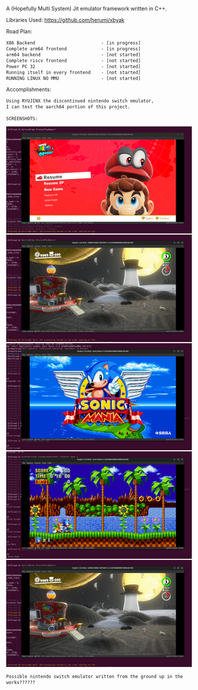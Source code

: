 A (Hopefully Multi System) Jit emulator framework written in C++.

Libraries Used:
    https://github.com/herumi/xbyak

Road Plan:

    X86 Backend                         - [in progress]
    Complete arm64 frontend             - [in progress]                                   
    arm64 backend                       - [not started]
    Complete riscv frontend             - [not started]
    Power PC 32                         - [not started]
    Running itself in every frontend    - [not started]
    RUNNING LINUX NO MMU                - [not started]

Accomplishments:

    Using RYUJINX the discontinued nintendo switch emulator, 
    I can test the aarch64 portion of this project.
    
    SCREENSHOTS:
    
![alt text](image.png)   
![alt text](image-1.png)    
![alt text](image-2.png)    
![alt text](image-3.png)    
![alt text](image-4.png)

    Possible nintendo switch emulator written from the ground up in the works??????